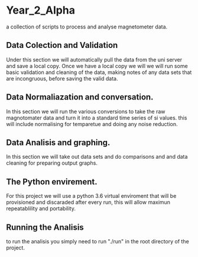 # Year_2_Alpha
a collection of scripts to process and analyse magnetometer data.

## Data Colection and Validation

Under this section we will automatically pull the data from the uni server and save a local copy. Once we have a local copy we will 
we will run some basic validation and cleaning of the data, making notes of any data sets that are incongruous, before saving the valid data.

## Data Normaliazation and conversation.

In this section we will run the various conversions to take the raw magnotomater data and turn it into a standard time series of si values. this
will include normalising for temparetue and doing any noise reduction.


## Data Analisis and graphing.

In this section we will take out data sets and do comparisons and and data cleaning for preparing output graphs.


## The Python envirement.

For this project we will use a python 3.6 virtual enviroment that will be provisioned and discaraded after every run, this will allow maximun repeatablility and portability. 

## Running the Analisis

to run the analisis you simply need to run "./run" in the root directory of the project.


